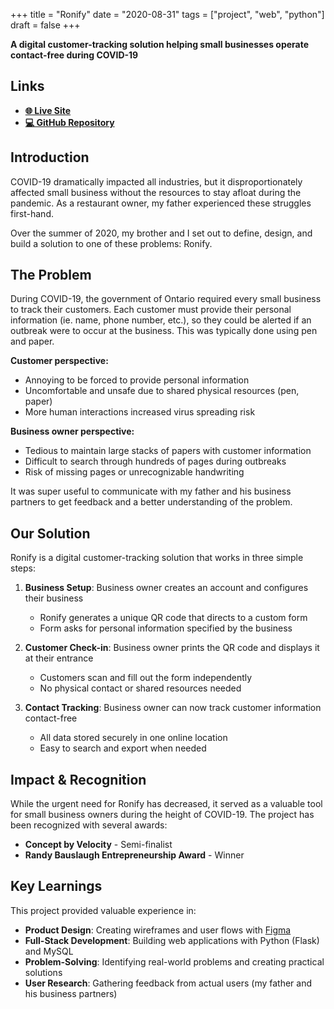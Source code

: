 +++
title = "Ronify"
date = "2020-08-31"
tags = ["project", "web", "python"]
draft = false
+++

**A digital customer-tracking solution helping small businesses operate contact-free during COVID-19**

## Links
- **[🌐 Live Site](http://ronify.me)**
- **[💻 GitHub Repository](https://github.com/daniel-yili-ye/Ronify)**

## Introduction

COVID-19 dramatically impacted all industries, but it disproportionately affected small business without the resources to stay afloat during the pandemic. As a restaurant owner, my father experienced these struggles first-hand.

Over the summer of 2020, my brother and I set out to define, design, and build a solution to one of these problems: Ronify.

## The Problem

During COVID-19, the government of Ontario required every small business to track their customers. Each customer must provide their personal information (ie. name, phone number, etc.), so they could be alerted if an outbreak were to occur at the business. This was typically done using pen and paper.

**Customer perspective:**
- Annoying to be forced to provide personal information
- Uncomfortable and unsafe due to shared physical resources (pen, paper)
- More human interactions increased virus spreading risk

**Business owner perspective:**
- Tedious to maintain large stacks of papers with customer information
- Difficult to search through hundreds of pages during outbreaks
- Risk of missing pages or unrecognizable handwriting

It was super useful to communicate with my father and his business partners to get feedback and a better understanding of the problem.

## Our Solution

Ronify is a digital customer-tracking solution that works in three simple steps:

1. **Business Setup**: Business owner creates an account and configures their business
   - Ronify generates a unique QR code that directs to a custom form
   - Form asks for personal information specified by the business

2. **Customer Check-in**: Business owner prints the QR code and displays it at their entrance
   - Customers scan and fill out the form independently
   - No physical contact or shared resources needed

3. **Contact Tracking**: Business owner can now track customer information contact-free
   - All data stored securely in one online location
   - Easy to search and export when needed

## Impact & Recognition

While the urgent need for Ronify has decreased, it served as a valuable tool for small business owners during the height of COVID-19. The project has been recognized with several awards:

- **Concept by Velocity** - Semi-finalist
- **Randy Bauslaugh Entrepreneurship Award** - Winner

## Key Learnings

This project provided valuable experience in:

- **Product Design**: Creating wireframes and user flows with [Figma](https://www.figma.com/file/F6OUzmEqz1UPYzT7LFbyRG/Rona-Designs?type=design&node-id=1%3A4&mode=design&t=kRU8MW4vlKMhn15f-1)
- **Full-Stack Development**: Building web applications with Python (Flask) and MySQL
- **Problem-Solving**: Identifying real-world problems and creating practical solutions
- **User Research**: Gathering feedback from actual users (my father and his business partners)